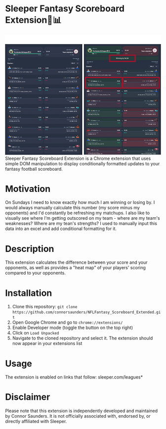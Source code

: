 # Sleeper Fantasy Scoreboard Extension🏈📊
<img src="SleeperDemo.png" alt="Demo" width="650"/>
Sleeper Fantasy Scoreboard Extension is a Chrome extension that uses simple DOM manipulation to display conditionally formatted updates to your fantasy football scoreboard.

# Motivation
On Sundays I need to know exactly how much I am winning or losing by. I would always manually calculate this number (my score minus my opponents) and I'd constantly be refreshing my matchups. I also like to visually see where I'm getting outscored on my team - where are my team's weaknesses? Where are my tean's strengths? I used to manually input this data into an excel and add conditional formatting for it.

# Description
This extension calculates the difference between your score and your opponents, as well as provides a "heat map" of your players' scoring compared to your opponents.

# Installation
1. Clone this repository: `git clone https://github.com/connorsaunders/NFLFantasy_Scoreboard_Extended.git`
2. Open Google Chrome and go to `chrome://extensions/`
3. Enable Developer mode (toggle the button on the top right)
4. Click on `Load Unpacked`
5. Navigate to the cloned repository and select it. The extension should now appear in your extensions list

# Usage
The extension is enabled on links that follow:
sleeper.com/leagues*

# Disclaimer
Please note that this extension is independently developed and maintained by Connor Saunders. It is not officially associated with, endorsed by, or directly affiliated with Sleeper.
